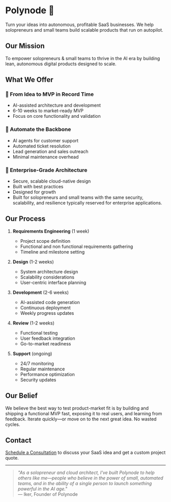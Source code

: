 # Polynode 🚀

Turn your ideas into autonomous, profitable SaaS businesses. We help solopreneurs and small teams build scalable products that run on autopilot.

## Our Mission

To empower solopreneurs & small teams to thrive in the AI era by building lean, autonomous digital products designed to scale.

## What We Offer

### 🚀 From Idea to MVP in Record Time
- AI-assisted architecture and development
- 6-10 weeks to market-ready MVP
- Focus on core functionality and validation

### 🤖 Automate the Backbone
- AI agents for customer support
- Automated ticket resolution
- Lead generation and sales outreach
- Minimal maintenance overhead

### 🧱 Enterprise-Grade Architecture
- Secure, scalable cloud-native design
- Built with best practices
- Designed for growth
- Built for solopreneurs and small teams with the same security, scalability, and resilience typically reserved for enterprise applications.

## Our Process

1. **Requirements Engineering** (1 week)
   - Project scope definition
   - Functional and non functional requirements gathering
   - Timeline and milestone setting

2. **Design** (1-2 weeks)
   - System architecture design
   - Scalability considerations
   - User-centric interface planning

3. **Development** (2-6 weeks)
   - AI-assisted code generation
   - Continuous deployment
   - Weekly progress updates

4. **Review** (1-2 weeks)
   - Functional testing
   - User feedback integration
   - Go-to-market readiness

5. **Support** (ongoing)
   - 24/7 monitoring
   - Regular maintenance
   - Performance optimization
   - Security updates

## Our Belief

We believe the best way to test product-market fit is by building and shipping a functional MVP fast, exposing it to real users, and learning from feedback. Iterate quickly—or move on to the next great idea. No wasted cycles.

## Contact

[Schedule a Consultation](https://calendar.google.com/calendar/u/0/appointments/schedules/AcZssZ20yIm2H3IHr8Q0zfSnS2mfiXsxEIkeHZEa-NdbLtUEFW0rdKeJm5dTjt-x0KnTGECrB2tbOUmw) to discuss your SaaS idea and get a custom project quote.

---

> *"As a solopreneur and cloud architect, I've built Polynode to help others like me—people who believe in the power of small, automated teams, and in the ability of a single person to launch something powerful in the AI age."*  
> — Iker, Founder of Polynode 